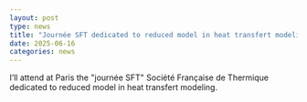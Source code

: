 ```yaml
---
layout: post
type: news
title: "Journée SFT dedicated to reduced model in heat transfert modeling"
date: 2025-06-16
categories: news
---
```

I’ll attend at Paris the "journée SFT" Société Française de Thermique dedicated to reduced model in heat transfert modeling. 
